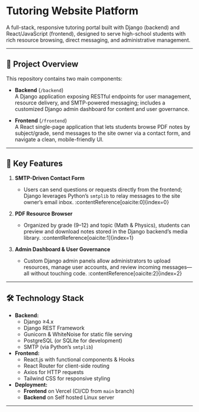 # Tutoring Website Platform

A full-stack, responsive tutoring portal built with Django (backend) and React/JavaScript (frontend), designed to serve high-school students with rich resource browsing, direct messaging, and administrative management.

---

## 🌟 Project Overview

This repository contains two main components:

- **Backend** (`/backend`)  
  A Django application exposing RESTful endpoints for user management, resource delivery, and SMTP-powered messaging; includes a customized Django admin dashboard for content and user governance.

- **Frontend** (`/frontend`)  
  A React single-page application that lets students browse PDF notes by subject/grade, send messages to the site owner via a contact form, and navigate a clean, mobile-friendly UI.

---

## 🔧 Key Features

1. **SMTP-Driven Contact Form**  
   - Users can send questions or requests directly from the frontend; Django leverages Python’s `smtplib` to relay messages to the site owner’s email inbox. :contentReference[oaicite:0]{index=0}

2. **PDF Resource Browser**  
   - Organized by grade (9–12) and topic (Math & Physics), students can preview and download notes stored in the Django backend’s media library. :contentReference[oaicite:1]{index=1}

3. **Admin Dashboard & User Governance**  
   - Custom Django admin panels allow administrators to upload resources, manage user accounts, and review incoming messages—all without touching code. :contentReference[oaicite:2]{index=2}

---

## 🛠️ Technology Stack

- **Backend:**  
  - Django ≥4.x  
  - Django REST Framework  
  - Gunicorn & WhiteNoise for static file serving  
  - PostgreSQL (or SQLite for development)  
  - SMTP (via Python’s `smtplib`)  
- **Frontend:**  
  - React.js with functional components & Hooks  
  - React Router for client-side routing  
  - Axios for HTTP requests  
  - Tailwind CSS for responsive styling  
- **Deployment:**  
  - **Frontend** on Vercel (CI/CD from `main` branch)  
  - **Backend** on Self hosted Linux server

---

